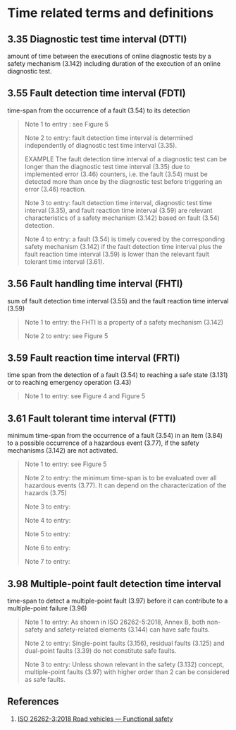 # Time related terms and definitions

## 3.35 Diagnostic test time interval \(DTTI\)

amount of time between the executions of online diagnostic tests by a safety mechanism \(3.142\) including duration of the execution of an online diagnostic test.

## 3.55 Fault detection time interval \(FDTI\)

time-span from the occurrence of a fault \(3.54\) to its detection

> Note 1 to entry : see Figure 5
>
> Note 2 to entry: fault detection time interval is determined independently of diagnostic test time interval \(3.35\).
>
> EXAMPLE The fault detection time interval of a diagnostic test can be longer than the diagnostic test time interval \(3.35\) due to implemented error \(3.46\) counters, i.e. the fault \(3.54\) must be detected more than once by the diagnostic test before triggering an error \(3.46\) reaction.
>
> Note 3 to entry: fault detection time interval, diagnostic test time interval \(3.35\), and fault reaction time interval \(3.59\) are relevant characteristics of a safety mechanism \(3.142\) based on fault \(3.54\) detection.
>
> Note 4 to entry: a fault \(3.54\) is timely covered by the corresponding safety mechanism \(3.142\) if the fault detection time interval plus the fault reaction time interval \(3.59\) is lower than the relevant fault tolerant time interval \(3.61\).

## 3.56 Fault handling time interval \(FHTI\)

sum of fault detection time interval \(3.55\) and the fault reaction time interval \(3.59\)

> Note 1 to entry: the FHTI is a property of a safety mechanism \(3.142\)
>
> Note 2 to entry: see Figure 5

## 3.59 Fault reaction time interval \(FRTI\)

time span from the detection of a fault \(3.54\) to reaching a safe state \(3.131\) or to reaching emergency operation \(3.43\)

> Note 1 to entry: see Figure 4 and Figure 5

## 3.61 Fault tolerant time interval \(FTTI\)

minimum time-span from the occurrence of a fault \(3.54\) in an item \(3.84\) to a possible occurrence of a hazardous event \(3.77\), if the safety mechanisms \(3.142\) are not activated.

> Note 1 to entry: see Figure 5
>
> Note 2 to entry: the minimum time-span is to be evaluated over all hazardous events \(3.77\). It can depend on the characterization of the hazards \(3.75\)
>
> Note 3 to entry: 
>
> Note 4 to entry:
>
> Note 5 to entry:
>
> Note 6 to entry:
>
> Note 7 to entry:



## 3.98 Multiple-point fault detection time interval

time-span to detect a multiple-point fault \(3.97\) before it can contribute to a multiple-point failure \(3.96\)

> Note 1 to entry: As shown in ISO 26262-5:2018, Annex B, both non-safety and safety-related elements \(3.144\) can have safe faults.
>
> Note 2 to entry: Single-point faults \(3.156\), residual faults \(3.125\) and dual-point faults \(3.39\) do not constitute safe faults.
>
> Note 3 to entry: Unless shown relevant in the safety \(3.132\) concept, multiple-point faults \(3.97\) with higher order than 2 can be considered as safe faults.



## References

1. [ISO 26262-3:2018 Road vehicles — Functional safety ](https://www.iso.org/standard/68383.html)



